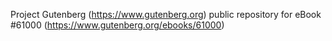 Project Gutenberg (https://www.gutenberg.org) public repository for eBook #61000 (https://www.gutenberg.org/ebooks/61000)
